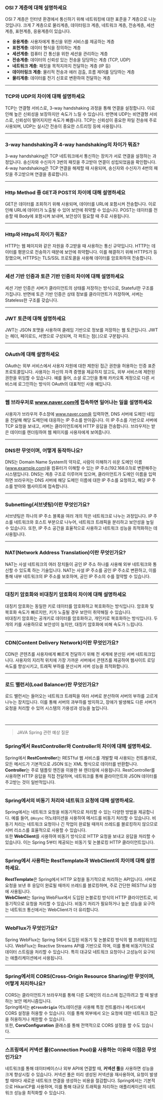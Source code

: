 
### OSI 7 계층에 대해 설명하세요
OSI 7 계층은 인터넷 환경에서 통신하기 위해 네트워킹에 대한 표준을 7 계층으로 나눈 것입니다. 크게 7 계층으로 물리계층, 데이터링크 계층, 네트워크 계층, 전송계층, 세션계층, 표현계층, 응용계층이 있습니다.

- **응용계층**: 사용자에게 통신을 위한 서비스를 제공하는 계층
- **표현계층**: 데이터 형식을 정의하는 계층
- **세션계층**: 컴퓨터 간 통신을 위한 세션을 관리하는 계층
- **전송계층**: 데이터의 신뢰성 있는 전송을 담당하는 계층 (TCP, UDP)
- **네트워크 계층**: 패킷을 목적지까지 전달하는 계층 (IP 등)
- **데이터링크 계층**: 물리적 전송과 에러 검출, 흐름 제어를 담당하는 계층
- **물리계층**: 데이터를 전기 신호로 변환하여 전달하는 계층

---

### TCP와 UDP의 차이에 대해 설명하세요
TCP는 연결형 서비스로, 3-way handshaking 과정을 통해 연결을 설정합니다. 이로 인해 높은 신뢰성을 보장하지만 속도가 느릴 수 있습니다. 반면에 UDP는 비연결형 서비스로, 신뢰성이 떨어지지만 속도가 빠릅니다. TCP는 신뢰성이 중요한 파일 전송에 주로 사용되며, UDP는 실시간 전송이 중요한 스트리밍 등에 사용됩니다.

---

### 3-way handshaking과 4-way handshaking의 차이가 뭐죠?
3-way handshaking은 TCP 네트워크에서 통신하는 장치가 서로 연결을 설정하는 과정입니다. 송신자와 수신자가 3번의 패킷을 주고받아 연결이 성립되었음을 확인합니다.  
4-way handshaking은 TCP 연결을 해제할 때 사용되며, 송신자와 수신자가 4번의 패킷을 주고받으며 연결을 종료합니다.

---

### Http Method 중 GET과 POST의 차이에 대해 설명하세요
GET은 데이터를 조회하기 위해 사용되며, 데이터를 URL에 포함시켜 전송합니다. 이로 인해 URL에 데이터가 노출될 수 있어 보안에 취약할 수 있습니다. POST는 데이터를 전송할 때 Body에 포함시켜 보내며, 보안성이 필요할 때 주로 사용됩니다.

---

### Http와 Https의 차이가 뭐죠?
HTTP는 웹 페이지와 같은 자원을 주고받을 때 사용하는 통신 규약입니다. HTTP는 데이터를 평문으로 전송하기 때문에 보안에 취약합니다. 이를 해결하기 위해 HTTPS가 등장했으며, HTTPS는 TLS/SSL 프로토콜을 사용해 데이터를 암호화하여 전송합니다.

---

### 세션 기반 인증과 토큰 기반 인증의 차이에 대해 설명하세요
세션 기반 인증은 서버가 클라이언트의 상태를 저장하는 방식으로, Stateful한 구조를 가집니다. 반면에 토큰 기반 인증은 상태 정보를 클라이언트가 저장하며, 서버는 Stateless한 구조를 갖습니다.

---

### JWT 토큰에 대해 설명하세요
JWT는 JSON 포맷을 사용하여 클레임 기반으로 정보를 저장하는 웹 토큰입니다. JWT는 헤더, 페이로드, 서명으로 구성되며, 각 파트는 점(.)으로 구분됩니다.

---

### OAuth에 대해 설명하세요
OAuth는 외부 서비스에서 사용자 자원에 대한 제한된 접근 권한을 허용하는 인증 표준 프로토콜입니다. 사용자는 자신의 자격 증명을 제공하지 않고도, 외부 서비스에 제한된 권한을 위임할 수 있습니다. 예를 들어, 소셜 로그인을 통해 카카오톡 계정으로 다른 서비스에 로그인하는 방식이 OAuth의 대표적인 사용 예입니다.

---

### 웹 브라우저로 www.naver.com에 접속하면 일어나는 일을 설명하세요
사용자가 브라우저 주소창에 www.naver.com을 입력하면, DNS 서버에 도메인 네임을 전달해 해당 도메인에 대응하는 IP 주소를 받아옵니다. 이 IP 주소를 기반으로 서버에 TCP 요청을 보내고, 서버는 클라이언트에게 HTTP 응답을 전송합니다. 브라우저는 받은 데이터를 렌더링하여 웹 페이지를 사용자에게 보여줍니다.

---

### DNS란 무엇이며, 어떻게 동작하나요?
DNS는 Domain Name System의 약자로, 사람이 이해하기 쉬운 도메인 이름(www.example.com)을 컴퓨터가 이해할 수 있는 IP 주소(192.168.0.1)로 변환해주는 시스템입니다. DNS는 계층 구조로 이루어져 있으며, 클라이언트가 도메인 이름을 입력하면 브라우저는 DNS 서버에 해당 도메인 이름에 대한 IP 주소를 요청하고, 해당 IP 주소를 받아와 웹사이트에 접속합니다.

---

### Subnetting(서브넷팅)이란 무엇인가요?
서브넷팅은 하나의 IP 주소 블록을 여러 개의 작은 네트워크로 나누는 과정입니다. IP 주소를 네트워크와 호스트 부분으로 나누어, 네트워크 트래픽을 분리하고 보안성을 높일 수 있습니다. 또한, IP 주소 공간을 효율적으로 사용하고 네트워크 성능을 최적화하는 데 사용됩니다.

---

### NAT(Network Address Translation)이란 무엇인가요?
NAT는 사설 네트워크의 여러 장치들이 공인 IP 주소 하나를 사용해 외부 네트워크와 통신할 수 있도록 하는 기술입니다. NAT는 사설 IP 주소를 공인 IP 주소로 변환하고, 이를 통해 내부 네트워크의 IP 주소를 보호하며, 공인 IP 주소의 수를 절약할 수 있습니다.

---

### 대칭키 암호화와 비대칭키 암호화의 차이에 대해 설명하세요
대칭키 암호화는 동일한 키로 데이터를 암호화하고 복호화하는 방식입니다. 암호화 및 복호화 속도가 빠르지만, 키가 노출될 경우 보안이 취약해질 수 있습니다.  
비대칭키 암호화는 공개키로 데이터를 암호화하고, 개인키로 복호화하는 방식입니다. 두 개의 키를 사용하므로 보안성이 높지만, 대칭키 암호화에 비해 속도가 느립니다.

---

### CDN(Content Delivery Network)이란 무엇인가요?
CDN은 콘텐츠를 사용자에게 빠르게 전달하기 위해 전 세계에 분산된 서버 네트워크입니다. 사용자의 지리적 위치에 가장 가까운 서버에서 콘텐츠를 제공하여 웹사이트 로딩 속도를 향상시키고, 트래픽 부하를 분산시켜 서버 성능을 최적화합니다.

---

### 로드 밸런서(Load Balancer)란 무엇인가요?
로드 밸런서는 들어오는 네트워크 트래픽을 여러 서버로 분산하여 서버의 부하를 고르게 나누는 장치입니다. 이를 통해 서버의 과부하를 방지하고, 장애가 발생해도 다른 서버가 요청을 처리할 수 있어 시스템의 가용성과 성능을 높입니다.

<br>

---

> JAVA Spring 관련 예상 질문

### Spring에서 RestController와 Controller의 차이에 대해 설명하세요.
Spring에서 **RestController**는 RESTful 웹 서비스를 개발할 때 사용되는 컨트롤러로, 모든 메서드가 기본적으로 JSON 또는 XML 형식으로 데이터를 반환합니다. **Controller**는 주로 템플릿 엔진을 이용한 뷰 렌더링에 사용됩니다. RestController를 사용하면 HTTP 응답을 직접 전달하며, 네트워크를 통해 클라이언트와 JSON 데이터를 주고받는 것이 일반적입니다.

---

### Spring에서의 비동기 처리와 네트워크 요청에 대해 설명하세요.
Spring에서는 네트워크 요청을 비동기적으로 처리할 수 있는 다양한 방법을 제공합니다. 예를 들어, `@Async` 어노테이션을 사용하여 메서드를 비동기 처리할 수 있습니다. 비동기 처리는 네트워크 요청이나 긴 작업이 완료될 때까지 쓰레드를 블로킹하지 않으므로 서버 리소스를 효율적으로 사용할 수 있습니다.  
또한 **WebClient**를 사용하여 비동기 방식으로 HTTP 요청을 보내고 응답을 처리할 수 있습니다. 이는 Spring 5부터 제공되는 비동기 및 논블로킹 HTTP 클라이언트입니다.

---

### Spring에서 사용하는 RestTemplate과 WebClient의 차이에 대해 설명하세요.
**RestTemplate**은 Spring에서 HTTP 요청을 동기적으로 처리하는 API입니다. 서버로 요청을 보낸 후 응답이 완료될 때까지 쓰레드를 블로킹하며, 주로 간단한 RESTful 요청에 사용됩니다.  
**WebClient**는 Spring WebFlux에서 도입된 논블로킹 방식의 HTTP 클라이언트로, 비동기적으로 요청을 처리할 수 있습니다. 비동기 처리가 필요하거나 높은 성능을 요구하는 네트워크 통신에서는 WebClient가 더 유리합니다.

---

### WebFlux가 무엇인가요?
Spring WebFlux는 Spring 5에서 도입된 비동기 및 논블로킹 방식의 웹 프레임워크입니다. WebFlux는 Reactive Streams API를 기반으로 하며, 이를 통해 비동기적으로 데이터 스트림을 처리할 수 있습니다. 특히 대규모 네트워크 요청이나 고성능이 요구되는 애플리케이션에서 사용됩니다.

---

### Spring에서의 CORS(Cross-Origin Resource Sharing)란 무엇이며, 어떻게 처리하나요?
CORS는 클라이언트가 브라우저를 통해 다른 도메인의 리소스에 접근하려고 할 때 발생하는 보안 메커니즘입니다.  
Spring에서는 **`@CrossOrigin`** 어노테이션을 사용해 특정 컨트롤러나 메서드에서 CORS 설정을 허용할 수 있습니다. 이를 통해 외부에서 오는 요청에 대한 네트워크 접근을 허용하거나 제한할 수 있습니다.  
또한, **CorsConfiguration** 클래스를 통해 전역적으로 CORS 설정을 할 수도 있습니다.

---

### 스프링에서 커넥션 풀(Connection Pool)을 사용하는 이유와 이점은 무엇인가요?
네트워크를 통해 데이터베이스나 외부 API에 연결할 때, **커넥션 풀**을 사용하면 성능을 크게 향상시킬 수 있습니다. 커넥션 풀은 미리 생성된 커넥션을 재사용하여, 요청이 발생할 때마다 새로운 네트워크 연결을 생성하는 비용을 절감합니다. Spring에서는 기본적으로 HikariCP를 사용하며, 이를 통해 대규모 트래픽을 처리하는 애플리케이션의 네트워크 성능을 최적화할 수 있습니다.